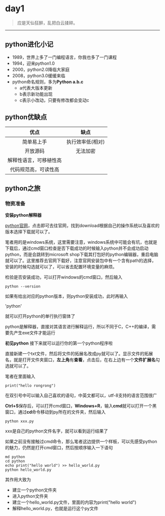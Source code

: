 # **day1**
> 应是天仙狂醉，乱把白云揉碎。
****

## **python进化小记**

- 1989，世界上多了一门编程语言，你我也多了一门课程
- 1994，迎来python1.0
- 2000，python2.0降临大家庭
- 2008，python3.0缓缓来临
- python命名规则，多为**Python a.b.c**
  - a代表大版本更新
  - b表示新功能出现
  - c表示小改动，只要有修改都会变动c

## **python优缺点**

|优点|缺点|
|:----:|:----:|
|简单易上手|执行效率低(相对)|
|开放源码|无法加密|
|解释性语言，可移植性高||
|代码规范高，可读性高||

## **python之旅**

### **物资准备**
**安装python解释器**

[python官网](https://www.python.org/)，点击即可去往官网，找到download根据自己的操作系统以及喜欢的版本选择下载就可以了。

笔者用的是windows系统，这里需要注意，windows系统中可能会有坑，也就是下载后，通过cmd窗口检查是否下载成功的时候输入python并不会成功启动python，而是会跳转到microsoft shop下载其打包好的python编辑器，重启电脑就可以了。这里推荐去官网下载好，注意官网安装包中有一个含有path的选择，安装的时候勾选就可以了，可以省去配置环境变量的麻烦。

检验是否安装成功，可以打开windows的cmd窗口，然后输入

`python --version`

如果有给出对应的python版本，则python安装成功，此时再输入

'python'

就可以打开python的单行执行窗体了

python是解释器，直接对其语言进行解释运行，所以不同于C，C++的编译，需要先产生exe文件才能运行

**初见python**
接下来就可以运行你的第一个python程序啦

直接新建一个txt文件，然后将文件的拓展名改成py就可以了。显示文件的拓展名，就是打开文件夹窗口，**左上角**有**查看**，点击后，在右上边有一个**文件扩展名**勾选就可以了。

笔者在里面输入

`print("hello rongrong")`

在双引号中可以输入自己喜欢的语句，中英文都可以，utf-8支持的语言范围很广

**Ctrl+S**保存后，可以打开cmd窗口，**Windows+R**，输入**cmd**就可以打开一个黑窗口，通过**cd**命令移动到py所在的文件夹，然后输入

`python xxx.py`

xxx是自己的python文件名字，就可以看到运行结果了

如果之前没有接触过cmd命令，那么笔者这边提供一个样板，可以先感受python的魅力，仍然是打开cmd窗口，然后按顺序输入一下语句

```
md python
cd python
echo print("hello world") >> hello_world.py
python hello_world.py
```

其作用大致为
- 建立一个python文件夹
- 进入python文件夹
- 建立一个hello_world.py文件，里面的内容为print("hello world")
- 解释hello_world.py，也就是运行这个py文件
